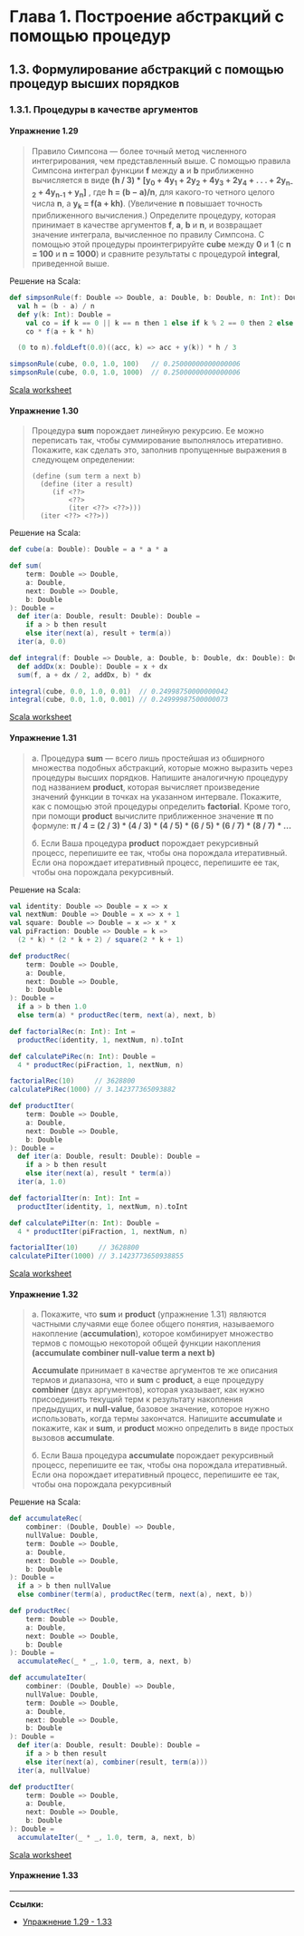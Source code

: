 # Глава 1. Построение абстракций с помощью процедур

## 1.3. Формулирование абстракций с помощью процедур высших порядков

### 1.3.1. Процедуры в качестве аргументов

#### Упражнение 1.29

> Правило Симпсона — более точный метод численного интегрирования, чем представленный выше. 
> С помощью правила Симпсона интеграл функции **f** между **a** и **b** приближенно вычисляется в виде 
> **(h / 3) * [y<sub>0</sub> + 4y<sub>1</sub> + 2y<sub>2</sub> + 4y<sub>3</sub> + 2y<sub>4</sub> + . . . + 2y<sub>n-2</sub> + 4y<sub>n-1</sub> + y<sub>n</sub>]** 
> , где **h = (b − a)/n**, для какого-то четного целого числа **n**, а **y<sub>k</sub> = f(a + kh)**. 
> (Увеличение **n** повышает точность приближенного вычисления.) 
> Определите процедуру, которая принимает в качестве аргументов **f**, **a**, **b** и **n**, 
> и возвращает значение интеграла, вычисленное по правилу Симпсона. 
> С помощью этой процедуры проинтегрируйте **cube** между **0** и **1** (с **n = 100** и **n = 1000**) 
> и сравните результаты с процедурой **integral**, приведенной выше.


Решение на Scala:

```scala
def simpsonRule(f: Double => Double, a: Double, b: Double, n: Int): Double =
  val h = (b - a) / n
  def y(k: Int): Double =
    val co = if k == 0 || k == n then 1 else if k % 2 == 0 then 2 else 4
    co * f(a + k * h)

  (0 to n).foldLeft(0.0)((acc, k) => acc + y(k)) * h / 3

simpsonRule(cube, 0.0, 1.0, 100)   // 0.25000000000000006
simpsonRule(cube, 0.0, 1.0, 1000)  // 0.25000000000000006
```

[Scala worksheet](https://gitflic.ru/project/artemkorsakov/scalabook/blob?file=examples%2Fsrc%2Fmain%2Fscala%2Fbooks%2Fsicp%2FExercise1-29.worksheet.sc)


#### Упражнение 1.30

> Процедура **sum** порождает линейную рекурсию. 
> Ее можно переписать так, чтобы суммирование выполнялось итеративно. 
> Покажите, как сделать это, заполнив пропущенные выражения в следующем определении:
>
> ```
> (define (sum term a next b)
>   (define (iter a result)
>      (if <??>
>          <??>
>          (iter <??> <??>)))
>   (iter <??> <??>))
> ```

Решение на Scala:

```scala
def cube(a: Double): Double = a * a * a

def sum(
    term: Double => Double,
    a: Double,
    next: Double => Double,
    b: Double
): Double =
  def iter(a: Double, result: Double): Double =
    if a > b then result
    else iter(next(a), result + term(a))
  iter(a, 0.0)

def integral(f: Double => Double, a: Double, b: Double, dx: Double): Double =
  def addDx(x: Double): Double = x + dx
  sum(f, a + dx / 2, addDx, b) * dx

integral(cube, 0.0, 1.0, 0.01)  // 0.24998750000000042
integral(cube, 0.0, 1.0, 0.001) // 0.24999987500000073
```

[Scala worksheet](https://gitflic.ru/project/artemkorsakov/scalabook/blob?file=examples%2Fsrc%2Fmain%2Fscala%2Fbooks%2Fsicp%2FExercise1-30.worksheet.sc)


#### Упражнение 1.31

> а. Процедура **sum** — всего лишь простейшая из обширного множества подобных абстракций, 
> которые можно выразить через процедуры высших порядков. 
> Напишите аналогичную процедуру под названием **product**, 
> которая вычисляет произведение значений функции в точках на указанном интервале. 
> Покажите, как с помощью этой процедуры определить **factorial**. 
> Кроме того, при помощи **product** вычислите приближенное значение **π** по формуле:
> **π / 4 = (2 / 3) * (4 / 3) * (4 / 5) * (6 / 5) * (6 / 7) * (8 / 7) * ...**
> 
> б. Если Ваша процедура **product** порождает рекурсивный процесс, перепишите ее так, чтобы она порождала итеративный. 
> Если она порождает итеративный процесс, перепишите ее так, чтобы она порождала рекурсивный.

Решение на Scala:

```scala
val identity: Double => Double = x => x
val nextNum: Double => Double = x => x + 1
val square: Double => Double = x => x * x
val piFraction: Double => Double = k =>
  (2 * k) * (2 * k + 2) / square(2 * k + 1)

def productRec(
    term: Double => Double,
    a: Double,
    next: Double => Double,
    b: Double
): Double =
  if a > b then 1.0
  else term(a) * productRec(term, next(a), next, b)

def factorialRec(n: Int): Int =
  productRec(identity, 1, nextNum, n).toInt

def calculatePiRec(n: Int): Double =
  4 * productRec(piFraction, 1, nextNum, n)

factorialRec(10)     // 3628800
calculatePiRec(1000) // 3.142377365093882

def productIter(
    term: Double => Double,
    a: Double,
    next: Double => Double,
    b: Double
): Double =
  def iter(a: Double, result: Double): Double =
    if a > b then result
    else iter(next(a), result * term(a))
  iter(a, 1.0)

def factorialIter(n: Int): Int =
  productIter(identity, 1, nextNum, n).toInt

def calculatePiIter(n: Int): Double =
  4 * productIter(piFraction, 1, nextNum, n)

factorialIter(10)     // 3628800
calculatePiIter(1000) // 3.1423773650938855
```

[Scala worksheet](https://gitflic.ru/project/artemkorsakov/scalabook/blob?file=examples%2Fsrc%2Fmain%2Fscala%2Fbooks%2Fsicp%2FExercise1-31.worksheet.sc)


#### Упражнение 1.32

> а. Покажите, что **sum** и **product** (упражнение 1.31) являются частными случаями еще более общего понятия, 
> называемого накопление (**accumulation**), которое комбинирует множество термов 
> с помощью некоторой общей функции накопления **(accumulate combiner null-value term a next b)**
>
> **Accumulate** принимает в качестве аргументов те же описания термов и диапазона, что и **sum** с **product**, 
> а еще процедуру **combiner** (двух аргументов), которая указывает, 
> как нужно присоединить текущий терм к результату накопления предыдущих, 
> и **null-value**, базовое значение, которое нужно использовать, когда термы закончатся. 
> Напишите **accumulate** и покажите, как и **sum**, и **product** можно определить в виде простых вызовов **accumulate**.
> 
> б. Если Ваша процедура **accumulate** порождает рекурсивный процесс, перепишите ее так, чтобы она порождала итеративный. 
> Если она порождает итеративный процесс, перепишите ее так, чтобы она порождала рекурсивный

Решение на Scala:

```scala
def accumulateRec(
    combiner: (Double, Double) => Double,
    nullValue: Double,
    term: Double => Double,
    a: Double,
    next: Double => Double,
    b: Double
): Double =
  if a > b then nullValue
  else combiner(term(a), productRec(term, next(a), next, b))

def productRec(
    term: Double => Double,
    a: Double,
    next: Double => Double,
    b: Double
): Double =
  accumulateRec(_ * _, 1.0, term, a, next, b)

def accumulateIter(
    combiner: (Double, Double) => Double,
    nullValue: Double,
    term: Double => Double,
    a: Double,
    next: Double => Double,
    b: Double
): Double =
  def iter(a: Double, result: Double): Double =
    if a > b then result
    else iter(next(a), combiner(result, term(a)))
  iter(a, nullValue)

def productIter(
    term: Double => Double,
    a: Double,
    next: Double => Double,
    b: Double
): Double =
  accumulateIter(_ * _, 1.0, term, a, next, b)
```

[Scala worksheet](https://gitflic.ru/project/artemkorsakov/scalabook/blob?file=examples%2Fsrc%2Fmain%2Fscala%2Fbooks%2Fsicp%2FExercise1-32.worksheet.sc)


#### Упражнение 1.33


---

**Ссылки:**
- [Упражнение 1.29 - 1.33](https://web.mit.edu/6.001/6.037/sicp.pdf#page=108)

